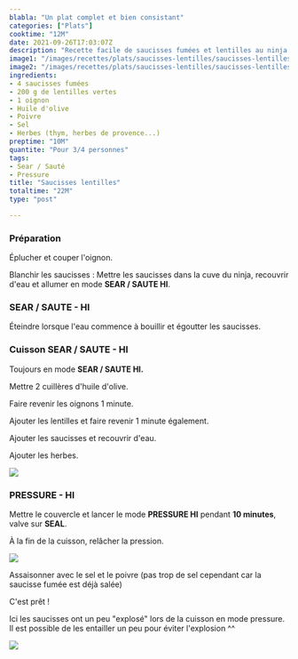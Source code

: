 ```yaml
---
blabla: "Un plat complet et bien consistant"
categories: ["Plats"]
cooktime: "12M"
date: 2021-09-26T17:03:07Z
description: "Recette facile de saucisses fumées et lentilles au ninja foodi"
image1: "/images/recettes/plats/saucisses-lentilles/saucisses-lentilles-5.jpg"
image2: "/images/recettes/plats/saucisses-lentilles/saucisses-lentilles-1.jpg"
ingredients: 
- 4 saucisses fumées
- 200 g de lentilles vertes
- 1 oignon
- Huile d'olive
- Poivre
- Sel
- Herbes (thym, herbes de provence...)
preptime: "10M"
quantite: "Pour 3/4 personnes"
tags: 
- Sear / Sauté
- Pressure
title: "Saucisses lentilles"
totaltime: "22M"
type: "post"

---
```

### Préparation

Éplucher et couper l'oignon.

Blanchir les saucisses : Mettre les saucisses dans la cuve du ninja, recouvrir d'eau et allumer en mode **SEAR / SAUTE HI**.

### SEAR / SAUTE - HI
Éteindre lorsque l'eau commence à bouillir et égoutter les saucisses.

### Cuisson SEAR / SAUTE - HI

Toujours en mode **SEAR / SAUTE HI.**

Mettre 2 cuillères d'huile d'olive.

Faire revenir les oignons 1 minute.

Ajouter les lentilles et faire revenir 1 minute également.

Ajouter les saucisses et recouvrir d'eau.

Ajouter les herbes.

![](/images/recettes/plats/saucisses-lentilles/saucisses-lentilles-3.jpg)

### PRESSURE - HI

Mettre le couvercle et lancer le mode **PRESSURE HI** pendant **10 minutes**, valve sur **SEAL**.

À la fin de la cuisson, relâcher la pression.

![](/images/recettes/plats/saucisses-lentilles/saucisses-lentilles-4.jpg)

Assaisonner avec le sel et le poivre (pas trop de sel cependant car la saucisse fumée est déjà salée)

C'est prêt !

Ici les saucisses ont un peu "explosé" lors de la cuisson en mode pressure. Il est possible de les entailler un peu pour éviter l'explosion ^^

![](/images/recettes/plats/saucisses-lentilles/saucisses-lentilles-5.jpg)